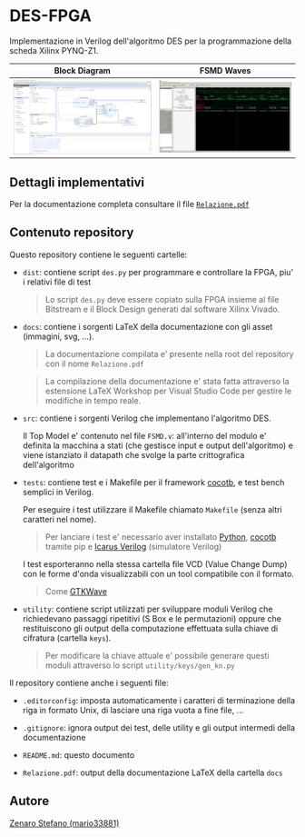 # DES-FPGA

Implementazione in Verilog dell'algoritmo DES per la programmazione della scheda Xilinx PYNQ-Z1.

|Block Diagram|FSMD Waves|
|-------------|----------|
|![Block Diagram](docs/assets/block_diagram.png)|![FSMD Waves](docs/assets/fsmd_waves.png)|

## Dettagli implementativi
Per la documentazione completa consultare il file [```Relazione.pdf```](Relazione.pdf)

## Contenuto repository

Questo repository contiene le seguenti cartelle:
* ```dist```: contiene script ```des.py``` per programmare e controllare la FPGA, piu' i relativi file di test
    > Lo script ```des.py``` deve essere copiato sulla FPGA insieme al file Bitstream e il Block Design generati dal software Xilinx Vivado.

* ```docs```: contiene i sorgenti LaTeX della documentazione con gli asset (immagini, svg, ...).
    > La documentazione compilata e' presente nella root del repository con il nome ```Relazione.pdf```

    > La compilazione della documentazione e' stata fatta attraverso la estensione LaTeX Workshop per Visual Studio Code per gestire le modifiche in tempo reale.

* ```src```: contiene i sorgenti Verilog che implementano l'algoritmo DES.

    Il Top Model e' contenuto nel file ```FSMD.v```: all'interno del modulo e' definita la macchina a stati (che gestisce input e output dell'algoritmo) e viene istanziato il datapath che svolge la parte crittografica dell'algoritmo

* ```tests```: contiene test e i Makefile per il framework [cocotb](https://docs.cocotb.org/en/stable/), e test bench semplici in Verilog.

    Per eseguire i test utilizzare il Makefile chiamato ```Makefile``` (senza altri caratteri nel nome).
    > Per lanciare i test e' necessario aver installato [Python](https://www.python.org/), [cocotb](https://docs.cocotb.org/en/stable/install.html) tramite pip e [Icarus Verilog](http://iverilog.icarus.com/) (simulatore Verilog)

    I test esporteranno nella stessa cartella file VCD (Value Change Dump) con le forme d'onda visualizzabili con un tool compatibile con il formato.
    > Come [GTKWave](http://gtkwave.sourceforge.net/)

* ```utility```: contiene script utilizzati per sviluppare moduli Verilog che richiedevano passaggi ripetitivi (S Box e le permutazioni) oppure che restituiscono gli output della computazione effettuata sulla chiave di cifratura (cartella ```keys```).
    > Per modificare la chiave attuale e' possibile generare questi moduli attraverso lo script ```utility/keys/gen_kn.py```

Il repository contiene anche i seguenti file:
* ```.editorconfig```: imposta automaticamente i caratteri di terminazione della riga in formato Unix, di lasciare una riga vuota a fine file, ...

* ```.gitignore```: ignora output dei test, delle utility e gli output intermedi della documentazione

* ```README.md```: questo documento

* ```Relazione.pdf```: output della documentazione LaTeX della cartella ```docs```

## Autore
[Zenaro Stefano (mario33881)](https://github.com/mario33881)
